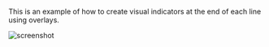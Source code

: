 This is an example of how to create visual indicators at the end of each line
using overlays.

![screenshot](https://www.lawlist.com/images/eol_indicator_a.png)